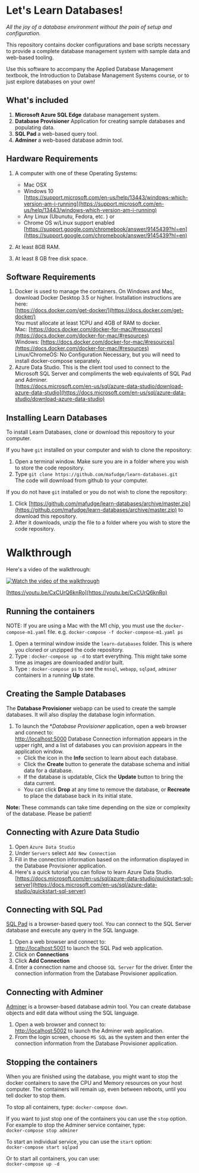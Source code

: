 # Let's Learn Databases!

*All the joy of a database environment without the pain of setup and configuration.*

This repository contains docker configurations and base scripts necessary to provide a complete database management system with sample data and web-based tooling.

Use this software to accompany the Applied Database Management textbook, the Introduction to Database Management Systems course, or to just explore databases on your own! 

## What's included

1. **Microsoft Azure SQL Edge** database management system.
2. **Database Provisioner** Application for creating sample databases and populating data.
3. **SQL Pad** a web-based query tool.
4. **Adminer** a web-based database admin tool.

## Hardware Requirements

1. A computer with one of these Operating Systems:

   - Mac OSX  
   - Windows 10  
 [https://support.microsoft.com/en-us/help/13443/windows-which-version-am-i-running](https://support.microsoft.com/en-us/help/13443/windows-which-version-am-i-running)
   - Any Linux (Ubunutu, Fedora, etc. ) or  
   - Chrome OS w/Linux support enabled   
 [https://support.google.com/chromebook/answer/9145439?hl=en](https://support.google.com/chromebook/answer/9145439?hl=en) 
2. At least 8GB RAM.
3. At least 8 GB free disk space. 

## Software Requirements

1. Docker is used to manage the containers. On Windows and Mac, download Docker Desktop 3.5 or higher. Installation instructions are here:   
[https://docs.docker.com/get-docker/](https://docs.docker.com/get-docker/)  
  You must allocate at least 1CPU and 4GB of RAM to docker.  
  Mac: [https://docs.docker.com/docker-for-mac/#resources](https://docs.docker.com/docker-for-mac/#resources)  
  Windows: [https://docs.docker.com/docker-for-mac/#resources](https://docs.docker.com/docker-for-mac/#resources)  
  Linux/ChromeOS: No Configuration Necessary, but you will need to install docker-compose separately.
2. Azure Data Studio. This is the client tool used to connect to the Microsoft SQL Server and compliments the web equivalents of SQL Pad and Adminer.  
[https://docs.microsoft.com/en-us/sql/azure-data-studio/download-azure-data-studio](https://docs.microsoft.com/en-us/sql/azure-data-studio/download-azure-data-studio)

## Installing Learn Databases

To install Learn Databases, clone or download this repository to your computer. 

If you have `git` installed on your computer and wish to clone the repository:

1. Open a terminal window. Make sure you are in a folder where you wish to store the code repository.
2. Type `git clone https://github.com/mafudge/learn-databases.git`  
The code will download from github to your computer.

If you do not have `git` installed or you do not wish to clone the repository:

1.  Click [https://github.com/mafudge/learn-databases/archive/master.zip](https://github.com/mafudge/learn-databases/archive/master.zip) to download this repository. 
2. After it downloads, unzip the file to a folder where you wish to store the code repository.

# Walkthrough 

Here's a video of the walkthrough:   

[![Watch the video of the walkthrough](https://img.youtube.com/vi/CxCUrQ6knRo/hqdefault.jpg)](https://youtu.be/CxCUrQ6knRo) 

[https://youtu.be/CxCUrQ6knRo](https://youtu.be/CxCUrQ6knRo)

## Running the containers

NOTE: If you are using a Mac with the M1 chip, you must use the `docker-compose-m1.yaml` file. e.g. `docker-compose -f docker-compose-m1.yaml ps` 

1. Open a terminal window inside the `learn-databases` folder. This is where you cloned or unzipped the code repository.
2. Type : `docker-compose up -d` to start everything. This might take some time as images are downloaded and/or built.
3. Type : `docker-compose ps` to see the `mssql`,  `webapp`, `sqlpad`, `adminer` containers in a running **Up** state.

## Creating the Sample Databases

The **Database Provisioner** webapp can be used to create the sample databases. It will also display the database login information. 

1. To launch the **Database Provisioner* application, open a web browser and connect to:  
 [http://localhost:5000](http://localhost:5000)
 Database Connection information appears in the upper right, and a list of databases you can provision appears in the application window.  
   - Click the icon in the **Info** section to learn about each  database.
   - Click the **Create** button to generate the database schema and initial data for a database. 
   - If the database is updatable, Click the **Update** button to bring the data current.
   - You can click **Drop** at any time to remove the database, or **Recreate** to place the database back in its initial state. 

**Note:** These  commands can take time depending on the size or complexity of the database. Please be patient!

## Connecting with Azure Data Studio

1. Open `Azure Data Studio`
2. Under `Servers` select `Add New Connection`
3. Fill in the connection information based on the information displayed in the Database Provisioner application.
4. Here's a quick tutorial you can follow to learn Azure Data Studio.   
[https://docs.microsoft.com/en-us/sql/azure-data-studio/quickstart-sql-server](https://docs.microsoft.com/en-us/sql/azure-data-studio/quickstart-sql-server)

## Connecting with SQL Pad

[SQL Pad](https://rickbergfalk.github.io/sqlpad/#/) is a browser-based query tool. You can connect to the SQL Server database and execute any query in the SQL language.

1. Open a web browser and connect to:   
[http://localhost:5001](http://localhost:5001) to launch the SQL Pad web application.
2. Click on **Connections**
3. Click **Add Connection**
4. Enter a connection name and choose `SQL Server` for the driver. Enter the connection information from the Database Provisioner application. 

## Connecting with Adminer

[Adminer](https://www.adminer.org/) is a browser-based database admin tool. You can create database objects and edit data without using the SQL language. 

1. Open a web browser and connect to:  
[http://localhost:5002](http://localhost:5002) to launch the Adminer web application.
2. From the login screen, choose `MS SQL` as the system and then enter the connection information from the Database Provisioner application.

## Stopping the containers

When you are finished using the database, you might want to stop the docker containers to save the CPU and Memory resources on your host computer. The containers will remain up, even between reboots, until you tell docker to stop them.

To stop all containers, type: `docker-compose down`.

If you want to just stop one of the containers  you can use the `stop` option. For example to stop the Adminer service container, type:  
`docker-compose stop adminer`

To start an individual service, you can use the `start` option:  
`docker-compose start sqlpad`  

Or to start all containers, you can use:  
`docker-compose up -d`

